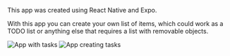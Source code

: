 This app was created using React Native and Expo.

With this app you can create your own list of items, which could work as a TODO list or anything else that requires a list with removable objects.

![App with tasks](https://user-images.githubusercontent.com/86569035/217688803-e30b4f37-2eab-4319-9692-ee3cb066e43d.png)
![App creating tasks](https://user-images.githubusercontent.com/86569035/217688811-e713858d-e899-40e8-b893-333f7e53c2dd.png)
